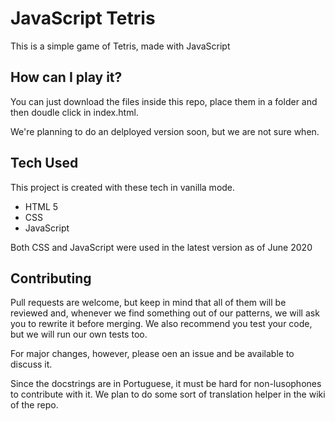 # JavaScript Tetris

This is a simple game of Tetris, made with JavaScript

## How can I play it?

You can just download the files inside this repo, place them in a folder and then doudle click in index.html.

We're planning to do an delployed version soon, but we are not sure when.

## Tech Used
This project is created with these tech in vanilla mode.

* HTML 5
* CSS
* JavaScript

Both CSS and JavaScript were used in the latest version as of June 2020

## Contributing

Pull requests are welcome, but keep in mind that all of them will be reviewed and, whenever we find something out of our patterns, we will ask you to rewrite it before merging. We also recommend you test your code, but we will run our own tests too.

For major changes, however, please oen an issue and be available to discuss it.

Since the docstrings are in Portuguese, it must be hard for non-lusophones to contribute with it.
We plan to do some sort of translation helper in the wiki of the repo.

